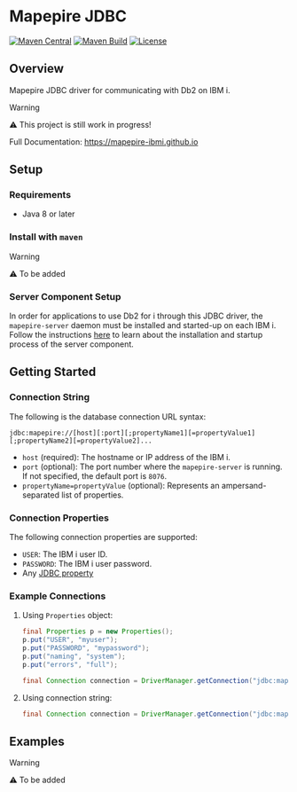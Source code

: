 # Mapepire JDBC

[![Maven Central](https://img.shields.io/maven-central/v/io.github.mapepire-ibmi/mapepire-jdbc.svg?label=Maven%20Central&logo=apachemaven)](https://central.sonatype.com/artifact/io.github.mapepire-ibmi/mapepire-jdbc/)
[![Maven Build](https://github.com/Mapepire-IBMi/mapepire-jdbc/actions/workflows/build.yml/badge.svg)](https://github.com/Mapepire-IBMi/mapepire-jdbc/actions/workflows/build.yml)
[![License](https://img.shields.io/github/license/allenai/tango.svg?color=blue&cachedrop)](https://github.com/Mapepire-IBMi/mapepire-jdbc/blob/main/LICENSE)

## Overview

Mapepire JDBC driver for communicating with Db2 on IBM i.

> [!WARNING]
> ⚠️ This project is still work in progress!

Full Documentation: https://mapepire-ibmi.github.io

## Setup

### Requirements

* Java 8 or later

### Install with `maven`

> [!WARNING]
> ⚠️ To be added

### Server Component Setup

In order for applications to use Db2 for i through this JDBC driver, the `mapepire-server` daemon must be installed and started-up on each IBM i. Follow the instructions [here](https://mapepire-ibmi.github.io/guides/sysadmin/) to learn about the installation and startup process of the server component.

## Getting Started

### Connection String

The following is the database connection URL syntax:

```
jdbc:mapepire://[host][:port][;propertyName1][=propertyValue1][;propertyName2][=propertyValue2]...
```

* `host` (required): The hostname or IP address of the IBM i.
* `port` (optional): The port number where the `mapepire-server` is running. If not specified, the default port is `8076`.
* `propertyName=propertyValue` (optional): Represents an ampersand-separated list of properties.

### Connection Properties

The following connection properties are supported:

* `USER`: The IBM i user ID.
* `PASSWORD`: The IBM i user password.
* Any [JDBC property](https://www.ibm.com/docs/en/i/7.4?topic=jdbc-toolbox-java-properties)

### Example Connections

1. Using `Properties` object:

    ```java
    final Properties p = new Properties();
    p.put("USER", "myuser");
    p.put("PASSWORD", "mypassword");
    p.put("naming", "system");
    p.put("errors", "full");

    final Connection connection = DriverManager.getConnection("jdbc:mapepire://ossbuild.rzke.de:8076", p);
    ```

2. Using connection string:

    ```java
    final Connection connection = DriverManager.getConnection("jdbc:mapepire://ossbuild.rzke.de:8076;USER=myuser;PASSWORD=mypassword;naming=system;errors=full");
    ```

## Examples

> [!WARNING]
> ⚠️ To be added
